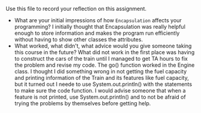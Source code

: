 Use this file to record your reflection on this assignment.

- What are your initial impressions of how `Encapsulation` affects your programming?
I initially thought that Encapsulation was really helpful enough to store information and makes the program run efficiently without having to show other classes the attributes.
- What worked, what didn't, what advice would you give someone taking this course in the future?
 What did not work in the first place was having to construct the cars of the train until I managed to get TA hours to fix the problem and revise my code. The go() function worked in the Engine class. I thought I did something wrong in not getting the fuel capacity and printing information of the Train and its features like fuel capacity, but it turned out I neede to use System.out.println() with the statements to make sure the code function. I would advise someone that when a feature is not printed, use System.out.println() and to not be afraid of trying the problems by themselves before getting help.